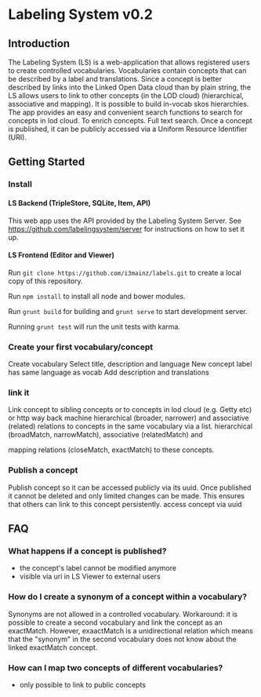 # Labeling System v0.2

## Introduction
The Labeling System (LS) is a web-application that allows registered users to create controlled vocabularies. Vocabularies contain concepts that can be described by a label and translations. Since a concept is better described by links into the Linked Open Data cloud than by plain string, the LS allows users to link to other concepts (in the LOD cloud) (hierarchical, associative and mapping). It is possible to build in-vocab skos hierarchies. The app provides an easy and convenient search functions to search for concepts in lod cloud. To enrich concepts. Full text search. Once a concept is published, it can be publicly accessed via a Uniform Resource Identifier (URI).

## Getting Started

### Install
#### LS Backend (TripleStore, SQLite, Item, API)
This web app uses the API provided by the Labeling System Server. See https://github.com/labelingsystem/server for instructions on how to set it up.

#### LS Frontend (Editor and Viewer)
Run `git clone https://github.com/i3mainz/labels.git` to create a local copy of this repository.

Run `npm install` to install all node and bower modules.

Run `grunt build` for building and `grunt serve` to start development server.

Running `grunt test` will run the unit tests with karma.


### Create your first vocabulary/concept
Create vocabulary
Select title, description and language
New concept label has same language as vocab
Add description and translations

### link it
Link concept to sibling concepts or to concepts in lod cloud (e.g. Getty etc) or http way back machine
hierarchical (broader, narrower) and associative (related) relations to concepts in the same vocabulary via a list.
hierarchical (broadMatch, narrowMatch), associative (relatedMatch) and

mapping relations (closeMatch, exactMatch) to these concepts.

### Publish a concept
Publish concept so it can be accessed publicly via its uuid.
Once published it cannot be deleted and only limited changes can be made. This ensures that others can link to this concept persistently.
access concept via uuid

## FAQ
### What happens if a concept is published?
- the concept's label cannot be modified anymore
- visible via uri in LS Viewer to external users

### How do I create a synonym of a concept within a vocabulary?
Synonyms are not allowed in a controlled vocabulary. Workaround: it is possible to create a second vocabulary and link the concept as an exactMatch. However, exaactMatch is a unidirectional relation which means that the "synonym" in the second vocabulary does not know about the linked exactMatch concept.

### How can I map two concepts of different vocabularies?
- only possible to link to public concepts
